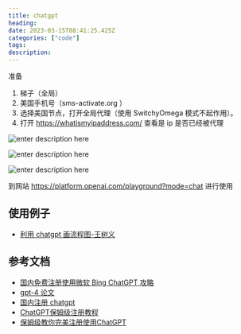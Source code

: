 ```yaml
---
title: chatgpt
heading:  
date: 2023-03-15T08:41:25.425Z
categories: ["code"]
tags: 
description:  
---
```

准备
1. 梯子（全局）
2. 美国手机号（sms-activate.org ）
3. 选择美国节点，打开全局代理（使用 SwitchyOmega 模式不起作用）。
4.  打开 https://whatismyipaddress.com/ 查看是 ip 是否已经被代理



![enter description here](https://cdn.sxy21.cn/static/imgs/1680341070520.png)



![enter description here](https://cdn.sxy21.cn/static/imgs/1680341342386.png)

![enter description here](https://cdn.sxy21.cn/static/imgs/1680342707032.png)

到网站 https://platform.openai.com/playground?mode=chat 进行使用

## 使用例子
- [利用 chatgpt 画流程图-王树义](https://www.zhihu.com/question/589697671/answer/2962313523)

## 参考文档
- [国内免费注册使用微软 Bing ChatGPT 攻略](https://zblogs.top/how-to-use-bing-search-engine-with-built-in-chatgpt-for-free/)
- [gpt-4 论文](https://cdn.openai.com/papers/gpt-4.pdf) 
- [国内注册 chatgpt](https://zblogs.top/how-to-register-openai-chatgpt-in-china/)
- [ChatGPT保姆级注册教程](https://foofish.net/how-to-registe-chatGPT.html)
- [保姆级教你完美注册使用ChatGPT](https://www.aiyjs.com/18458.html)